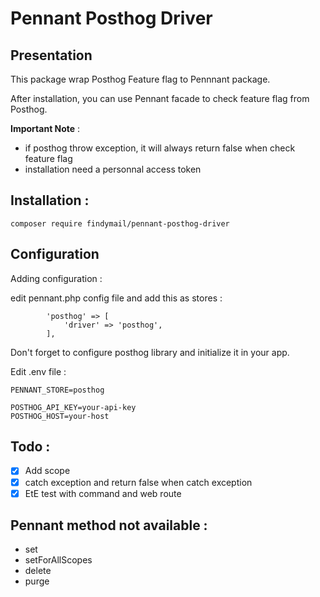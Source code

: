 # Pennant Posthog Driver

## Presentation
This package wrap Posthog Feature flag to Pennnant package.

After installation, you can use Pennant facade to check feature flag from Posthog.

__Important Note__ : 
- if posthog throw exception, it will always return false when check feature flag
- installation need a personnal access token


## Installation : 

```composer require findymail/pennant-posthog-driver```


## Configuration
Adding configuration :

edit pennant.php config file and add this as stores : 

```
        'posthog' => [
            'driver' => 'posthog',
        ],
```

Don't forget to configure posthog library and initialize it in your app.

Edit .env file :
```
PENNANT_STORE=posthog

POSTHOG_API_KEY=your-api-key
POSTHOG_HOST=your-host
```



## Todo : 

- [x] Add scope
- [x] catch exception and return false when catch exception
- [x] EtE test with command and web route

## Pennant method not available : 
- set
- setForAllScopes
- delete
- purge

